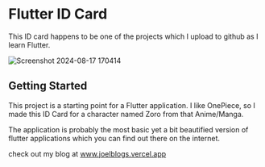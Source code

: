 # Flutter ID Card

This ID card happens to be one of the projects which I upload to github as I learn Flutter.

![Screenshot 2024-08-17 170414](https://github.com/user-attachments/assets/e6610e79-a988-4240-9f21-cdffffe4413a)

## Getting Started

This project is a starting point for a Flutter application. I like OnePiece, so I made this ID Card for a character named Zoro from that Anime/Manga.

The application is probably the most basic yet a bit beautified version of flutter applications which you can find out there on the internet.

check out my blog at www.joelblogs.vercel.app
